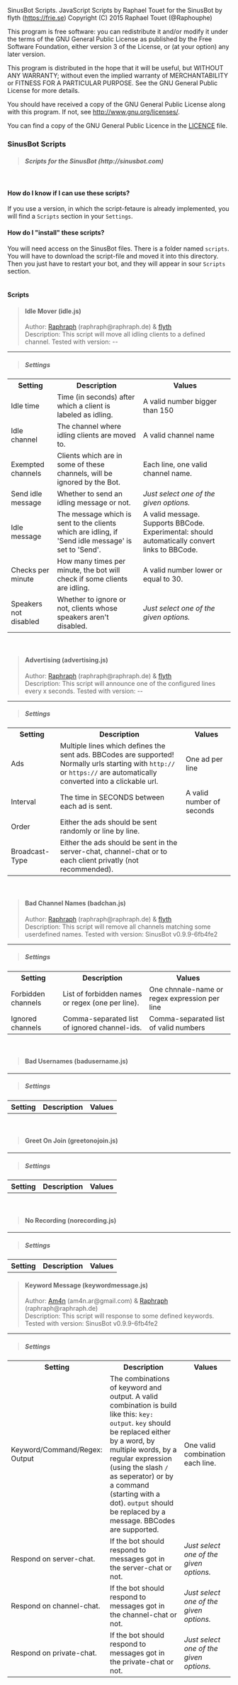 SinusBot Scripts. JavaScript Scripts by Raphael Touet for the SinusBot by flyth (https://frie.se)
Copyright (C) 2015 Raphael Touet (@Raphouphe)

This program is free software: you can redistribute it and/or modify
it under the terms of the GNU General Public License as published by
the Free Software Foundation, either version 3 of the License, or
(at your option) any later version.

This program is distributed in the hope that it will be useful,
but WITHOUT ANY WARRANTY; without even the implied warranty of
MERCHANTABILITY or FITNESS FOR A PARTICULAR PURPOSE.  See the
GNU General Public License for more details.

You should have received a copy of the GNU General Public License
along with this program.  If not, see <http://www.gnu.org/licenses/>.

You can find a copy of the GNU General Public Licence in the [LICENCE](LICENCE) file.

### SinusBot Scripts
<blockquote><h4><em>Scripts for the SinusBot (http://sinusbot.com)</em></h4></blockquote>
<br />

#### How do I know if I can use these scripts?
If you use a version, in which the script-fetaure is already implemented, you will find a `Scripts` section in your `Settings`.

#### How do I "install" these scripts?
You will need access on the SinusBot files. There is a folder named `scripts`. You will have to download the script-file and moved it into this directory. <br/>
Then you just have to restart your bot, and they will appear in sour `Scripts` section.
<br />
<br />
#### Scripts

<blockquote>
<h4>Idle Mover (idle.js)</h4>
Author: <a href="https://github.com/Raphouphe">Raphraph</a> (raphraph@raphraph.de) & <a href="https://github.com/flyth">flyth</a><br />
Description: This script will move all idling clients to a defined channel.
Tested with version: --
</blockquote>
<hr />
<blockquote><h5>Settings</h5></blockquote>
<table>
<tr><th>Setting</th><th>Description</th><th>Values</th></tr>
<tr><td>Idle time</td><td>Time (in seconds) after which a client is labeled as idling.</td><td>A valid number bigger than 150</td></tr>
<tr><td>Idle channel</td><td>The channel where idling clients are moved to.</td><td>A valid channel name</td></tr>
<tr><td>Exempted channels</td><td>Clients which are in some of these channels, will be ignored by the Bot.</td><td>Each line, one valid channel name.</td></tr>
<tr><td>Send idle message</td><td>Whether to send an idling message or not.</td><td><em>Just select one of the given options.</em></td></tr>
<tr><td>Idle message</td><td>The message which is sent to the clients which are idling, if 'Send idle message' is set to 'Send'.</td><td>A valid message. Supports BBCode. Experimental: should automatically convert links to BBCode.</td></tr>
<tr><td>Checks per minute</td><td>How many times per minute, the bot will check if some clients are idling.</td><td>A valid number lower or equal to 30.</td></tr>
<tr><td>Speakers not disabled</td><td>Whether to ignore or not, clients whose speakers aren't disabled.</td><td><em>Just select one of the given options.</em></td></tr>
</table>
<br />

<blockquote>
<h4>Advertising (advertising.js)</h4>
Author: <a href="https://github.com/Raphouphe">Raphraph</a> (raphraph@raphraph.de) & <a href="https://github.com/flyth">flyth</a><br />
Description: This script will announce one of the configured lines every x seconds.
Tested with version: --
</blockquote>
<hr />
<blockquote><h5>Settings</h5></blockquote>
<table>
<tr><th>Setting</th><th>Description</th><th>Values</th></tr>
<tr><td>Ads</td><td>Multiple lines which defines the sent ads. BBCodes are supported!<br />Normally urls starting with <code>http://</code> or <code>https://</code> are automatically converted into a clickable url.</td><td>One ad per line</td></tr>
<tr><td>Interval</td><td>The time in SECONDS between each ad is sent.</td><td>A valid number of seconds</td></tr>
<tr><td>Order</td><td>Either the ads should be sent randomly or line by line.</td><td></td></tr>
<tr><td>Broadcast-Type</td><td>Either the ads should be sent in the server-chat, channel-chat or to each client privatly (not recommended).</td><td></td></tr>
</table>
<br />

<blockquote>
<h4>Bad Channel Names (badchan.js)</h4>
Author: <a href="https://github.com/Raphouphe">Raphraph</a> (raphraph@raphraph.de) & <a href="https://github.com/flyth">flyth</a><br />
Description: This script will remove all channels matching some userdefined names.
Tested with version: SinusBot v0.9.9-6fb4fe2
</blockquote>
<hr />
<blockquote><h5>Settings</h5></blockquote>
<table>
<tr><th>Setting</th><th>Description</th><th>Values</th></tr>
<tr><td>Forbidden channels</td><td>List of forbidden names or regex (one per line).</td><td>One chnnale-name or regex expression per line</td></tr>
<tr><td>Ignored channels</td><td>Comma-separated list of ignored channel-ids.</td><td>Comma-separated list of valid numbers</td></tr>
</table>
<br />

<blockquote>
<h4>Bad Usernames (badusername.js)</h4>
</blockquote>
<hr />
<blockquote><h5>Settings</h5></blockquote>
<table>
<tr><th>Setting</th><th>Description</th><th>Values</th></tr>
</table>
<br />

<blockquote>
<h4>Greet On Join (greetonojoin.js)</h4>
</blockquote>
<hr />
<blockquote><h5>Settings</h5></blockquote>
<table>
<tr><th>Setting</th><th>Description</th><th>Values</th></tr>
</table>
<br />

<blockquote>
<h4>No Recording (norecording.js)</h4>
</blockquote>
<hr />
<blockquote><h5>Settings</h5></blockquote>
<table>
<tr><th>Setting</th><th>Description</th><th>Values</th></tr>
</table>

<blockquote>
<h4>Keyword Message (keywordmessage.js)</h4>
Author: <a href="https://forum.sinusbot.com/members/am4n.18/">Am4n</a> (am4n.ar@gmail.com) & <a href="https://github.com/Raphouphe">Raphraph</a> (raphraph@raphraph.de)<br />
Description: This script will response to some defined keywords.
Tested with version: SinusBot v0.9.9-6fb4fe2
</blockquote>
<hr />
<blockquote><h5>Settings</h5></blockquote>
<table>
<tr><th>Setting</th><th>Description</th><th>Values</th></tr>
<tr><td>Keyword/Command/Regex: Output</td><td>The combinations of keyword and output. A valid combination is build like this: <code>key: output</code>. <code>key</code> should be replaced either by a word, by multiple words, by a regular expression (using the slash <code>/</code> as seperator) or by a command (starting with a dot). <code>output</code> should be replaced by a message. BBCodes are supported.</td><td>One valid combination each line.</td></tr>
<tr><td>Respond on server-chat.</td><td>If the bot should respond to messages got in the server-chat or not.</td><td><em>Just select one of the given options.</em></td></tr>
<tr><td>Respond on channel-chat.</td><td>If the bot should respond to messages got in the channel-chat or not.</td><td><em>Just select one of the given options.</em></td></tr>
<tr><td>Respond on private-chat.</td><td>If the bot should respond to messages got in the private-chat or not.</td><td><em>Just select one of the given options.</em></td></tr>
</table>
